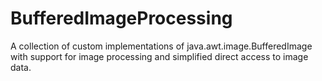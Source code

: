 # BufferedImageProcessing
A collection of custom implementations of java.awt.image.BufferedImage with support for image processing and simplified direct access to image data.
